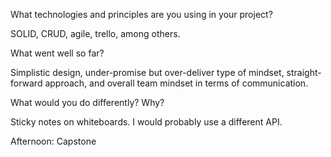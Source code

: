 What technologies and principles are you using in your project?

SOLID, CRUD, agile, trello, among others.

What went well so far?

Simplistic design, under-promise but over-deliver type of mindset, straight-forward approach, and overall team mindset in terms of communication.

What would you do differently? Why?

Sticky notes on whiteboards. I would probably use a different API.

Afternoon: Capstone